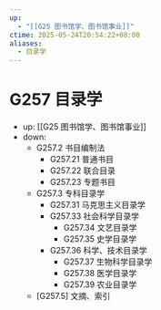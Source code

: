 ```yaml
---
up:
  - "[[G25 图书馆学、图书馆事业]]"
ctime: 2025-05-24T20:54:22+08:00
aliases:
  - 目录学
---
```


# G257 目录学

- up: [[G25 图书馆学、图书馆事业]]
- down:	
	- G257.2 书目编制法
		- G257.21 普通书目
		- G257.22 联合目录
		- G257.23 专题书目
	- G257.3 专科目录学
		- G257.31 马克思主义目录学
		- G257.33 社会科学目录学
			- G257.34 文艺目录学
			- G257.35 史学目录学
		- G257.36 科学、技术目录学
			- G257.37 生物科学目录学
			- G257.38 医学目录学
			- G257.39 农业目录学
	- [G257.5] 文摘、索引
	
